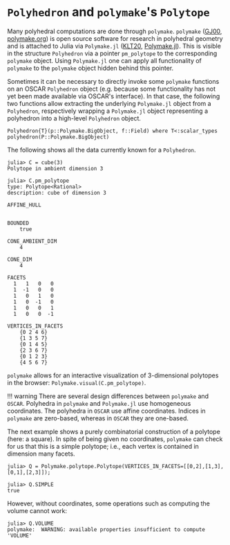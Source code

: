 # `Polyhedron` and `polymake`'s `Polytope`

Many polyhedral computations are done through `polymake`. `polymake`
([GJ00](@cite), [polymake.org](https://polymake.org)) is open source software
for research in polyhedral geometry and is attached to Julia via `Polymake.jl`
([KLT20](@cite), [Polymake.jl](https://github.com/oscar-system/Polymake.jl)).
This is visible in the structure `Polyhedron` via a pointer `pm_polytope` to
the corresponding `polymake` object.
Using `Polymake.jl` one can apply all functionality of `polymake` to the
`polymake` object hidden behind this pointer.

Sometimes it can be necessary to directly invoke some `polymake` functions on
an OSCAR `Polyhedron` object (e.g. because some functionality has not yet been
made available via OSCAR's interface). In that case, the following two
functions allow extracting the underlying `Polymake.jl` object from a
`Polyhedron`, respectively wrapping a `Polymake.jl` object representing a
polyhedron into a high-level `Polyhedron` object.

```@docs
Polyhedron{T}(p::Polymake.BigObject, f::Field) where T<:scalar_types
polyhedron(P::Polymake.BigObject)
```

The following shows all the data currently known for a `Polyhedron`.

```jldoctest
julia> C = cube(3)
Polytope in ambient dimension 3

julia> C.pm_polytope
type: Polytope<Rational>
description: cube of dimension 3

AFFINE_HULL


BOUNDED
	true

CONE_AMBIENT_DIM
	4

CONE_DIM
	4

FACETS
  1   1   0   0
  1  -1   0   0
  1   0   1   0
  1   0  -1   0
  1   0   0   1
  1   0   0  -1

VERTICES_IN_FACETS
	{0 2 4 6}
	{1 3 5 7}
	{0 1 4 5}
	{2 3 6 7}
	{0 1 2 3}
	{4 5 6 7}

```

`polymake` allows for an interactive visualization of 3-dimensional polytopes in the browser: `Polymake.visual(C.pm_polytope)`.


!!! warning
    There are several design differences between `polymake` and `OSCAR`.
    Polyhedra in `polymake` and `Polymake.jl` use homogeneous coordinates. The polyhedra in `OSCAR` use affine coordinates.
	 Indices in `polymake` are zero-based, whereas in `OSCAR` they are one-based.

The next example shows a purely combinatorial construction of a polytope (here: a square).
In spite of being given no coordinates, `polymake` can check for us that this is a simple polytope; i.e., each vertex is contained in dimension many facets.

```jldoctest polymake
julia> Q = Polymake.polytope.Polytope(VERTICES_IN_FACETS=[[0,2],[1,3],[0,1],[2,3]]);

julia> Q.SIMPLE
true

```

However, without coordinates, some operations such as computing the volume cannot work:
```jldoctest polymake
julia> Q.VOLUME
polymake:  WARNING: available properties insufficient to compute 'VOLUME'

```
